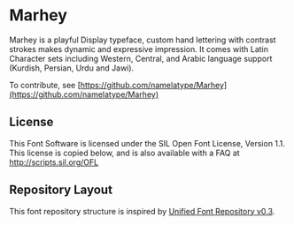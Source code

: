# Marhey

Marhey is a playful Display typeface, custom hand lettering with contrast strokes makes dynamic and expressive impression.
It comes with Latin Character sets including Western, Central, and Arabic language support (Kurdish, Persian, Urdu and Jawi).
 
To contribute, see [https://github.com/namelatype/Marhey](https://github.com/namelatype/Marhey)

## License

This Font Software is licensed under the SIL Open Font License, Version 1.1.
This license is copied below, and is also available with a FAQ at
http://scripts.sil.org/OFL

## Repository Layout

This font repository structure is inspired by [Unified Font Repository v0.3](https://github.com/unified-font-repository/Unified-Font-Repository).
